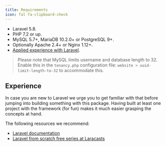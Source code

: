 ```yaml
---
title: Requirements
icon: fal fa-clipboard-check
---
```


- Laravel 5.8.
- PHP 7.2 or up.
- MySQL 5.7+, MariaDB 10.2.0+ or PostgreSQL 9+.
- Optionally Apache 2.4+ or Nginx 1.12+.
- [Applied experience with Laravel](#experience).

> Please note that MySQL limits username and database length to 32. Enable this in the `tenancy.php` configuration file:  `website > uuid-limit-length-to-32` to accommodate this.

## Experience

In case you are new to Laravel we urge you to get familiar with that
before jumping into building something with this package. Having built
at least one project with the framework (for fun) makes it much easier
grasping the concepts at hand.

The following resources we recommend:

- [Laravel documentation](https://laravel.com/docs)
- [Laravel from scratch free series at Laracasts](https://laracasts.com/series/laravel-from-scratch-2017)
